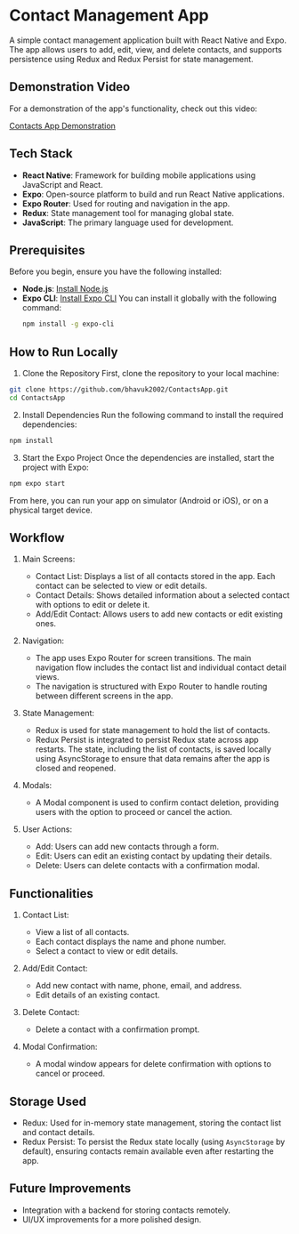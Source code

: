 # Contact Management App

A simple contact management application built with React Native and Expo. The app allows users to add, edit, view, and delete contacts, and supports persistence using Redux and Redux Persist for state management.

## Demonstration Video

For a demonstration of the app's functionality, check out this video:

[Contacts App Demonstration](https://drive.google.com/file/d/1oPF2FJwJubyHdgUIjNG74O_LrrnF9dMm/view?usp=sharing)

## Tech Stack

- **React Native**: Framework for building mobile applications using JavaScript and React.
- **Expo**: Open-source platform to build and run React Native applications.
- **Expo Router**: Used for routing and navigation in the app.
- **Redux**: State management tool for managing global state.
- **JavaScript**: The primary language used for development.

## Prerequisites

Before you begin, ensure you have the following installed:

- **Node.js**: [Install Node.js](https://nodejs.org/)
- **Expo CLI**: [Install Expo CLI](https://docs.expo.dev/get-started/installation/)
  You can install it globally with the following command:
  ```bash
  npm install -g expo-cli
  ```

## How to Run Locally

1. Clone the Repository
   First, clone the repository to your local machine:

```bash
git clone https://github.com/bhavuk2002/ContactsApp.git
cd ContactsApp
```

2. Install Dependencies
   Run the following command to install the required dependencies:

```bash
npm install
```

3. Start the Expo Project
   Once the dependencies are installed, start the project with Expo:

```bash
npm expo start
```

From here, you can run your app on simulator (Android or iOS), or on a physical target device.

## Workflow

1. Main Screens:
   - Contact List: Displays a list of all contacts stored in the app. Each contact can be selected to view or edit details.
   - Contact Details: Shows detailed information about a selected contact with options to edit or delete it.
   - Add/Edit Contact: Allows users to add new contacts or edit existing ones.
2. Navigation:

   - The app uses Expo Router for screen transitions. The main navigation flow includes the contact list and individual contact detail views.
   - The navigation is structured with Expo Router to handle routing between different screens in the app.

3. State Management:
   - Redux is used for state management to hold the list of contacts.
   - Redux Persist is integrated to persist Redux state across app restarts. The state, including the list of contacts, is saved locally using AsyncStorage to ensure that data remains after the app is closed and reopened.
4. Modals:
   - A Modal component is used to confirm contact deletion, providing users with the option to proceed or cancel the action.
5. User Actions:
   - Add: Users can add new contacts through a form.
   - Edit: Users can edit an existing contact by updating their details.
   - Delete: Users can delete contacts with a confirmation modal.

## Functionalities

1.  Contact List:

    - View a list of all contacts.
    - Each contact displays the name and phone number.
    - Select a contact to view or edit details.

2.  Add/Edit Contact:

    - Add new contact with name, phone, email, and address.
    - Edit details of an existing contact.

3.  Delete Contact:

    - Delete a contact with a confirmation prompt.

4.  Modal Confirmation:
    - A modal window appears for delete confirmation with options to cancel or proceed.

## Storage Used

- Redux: Used for in-memory state management, storing the contact list and contact details.
- Redux Persist: To persist the Redux state locally (using `AsyncStorage` by default), ensuring contacts remain available even after restarting the app.

## Future Improvements

- Integration with a backend for storing contacts remotely.
- UI/UX improvements for a more polished design.
